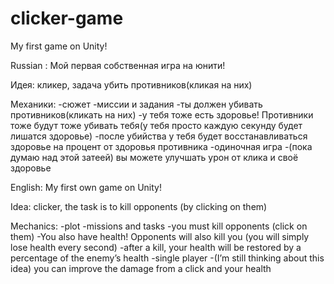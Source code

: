 # clicker-game
My first game on Unity!

Russian :
Мой первая собственная игра на юнити!

Идея:
кликер, задача убить противников(кликая на них)

Механики: 
-сюжет
-миссии и задания
-ты должен убивать противников(кликать на них)
-у тебя тоже есть здоровье! Противники тоже будут тоже убивать тебя(у тебя просто каждую секунду будет лишатся здоровье)
-после убийства у тебя будет восстанавливаться здоровье на процент от здоровья противника
-одиночная игра
-(пока думаю над этой затеей) вы можете улучшать урон от клика и своё здоровье


English:
My first own game on Unity!

Idea:
clicker, the task is to kill opponents (by clicking on them)

Mechanics: 
-plot
-missions and tasks
-you must kill opponents (click on them)
-You also have health! Opponents will also kill you (you will simply lose health every second)
-after a kill, your health will be restored by a percentage of the enemy’s health
-single player
-(I’m still thinking about this idea) you can improve the damage from a click and your health
